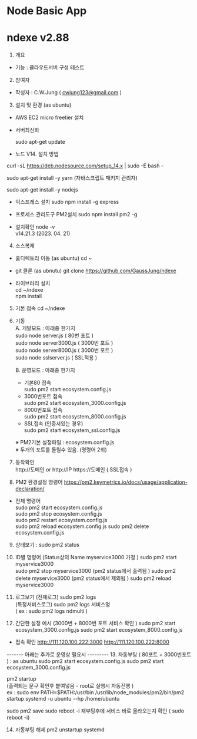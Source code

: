 ﻿# Node Basic App
# ndexe v2.88

1. 개요 
- 기능 :  클라우드서버 구성 테스트  

2. 참여자  
- 작성자 : C.W.Jung ( cwjung123@gmail.com )

3. 설치 및 환경 (as ubuntu) 

- AWS EC2 micro freetier 설치   

- 서버최신화   

  sudo apt-get update

- 노드 V14. 설치 방법

curl -sL https://deb.nodesource.com/setup_14.x | sudo -E bash -  

sudo apt-get install -y yarn   (자바스크립트 패키지 관리자)

sudo apt-get install -y nodejs  

- 익스프레스 설치
sudo npm install -g express
 
- 프로세스 관리도구 PM2설치 
sudo npm install pm2 -g
 
- 설치확인
 node -v    
v14.21.3 (2023. 04. 21)  

 
4. 소스복제 
- 홈디렉토리 이동 (as ubuntu)
cd ~
- git 클론 (as ubnutu)
git clone https://github.com/GaussJung/ndexe 

- 라이브러리 설치     
cd ~/ndexe    
npm install      
 
5. 기본 접속 
  cd ~/ndexe

6. 기동      
    A. 개발모드  : 아래중 한가지    
      sudo node server.js ( 80번 포트 )   
      sudo node server3000.js ( 3000번 포트 )   
      sudo node server8000.js ( 3000번 포트 )   
      sudo node sslserver.js  ( SSL적용 )   

    B. 운영모드  : 아래중 한가지 
    - 기본80 접속  
      sudo pm2 start ecosystem.config.js   
    - 3000번포트 접속     
      sudo pm2 start ecosystem_3000.config.js   
    - 8000번포트 접속     
      sudo pm2 start ecosystem_8000.config.js 
    - SSL접속 (인증서있는 경우)   
      sudo pm2 start ecosystem_ssl.config.js   

    ※ PM2기본 설정파일 :  ecosystem.config.js   
    ※ 두개의 포트를 돌릴수 있음. (명령어 2회)   

7. 동작확인     
http://도메인  or http://IP 
https://도메인 ( SSL접속 )

8. PM2 환경설정 명령어 
https://pm2.keymetrics.io/docs/usage/application-declaration/

- 전체 명령어    
sudo pm2 start ecosystem.config.js      
sudo pm2 stop ecosystem.config.js   
sudo pm2 restart ecosystem.config.js  
sudo pm2 reload ecosystem.config.js 
sudo pm2 delete ecosystem.config.js   

9. 상태보기 : sudo pm2 status 

10. ID별 명령어 (Status상의 Name myservice3000 가정 )
sudo pm2 start myservice3000   
sudo pm2 stop myservice3000    (pm2 status에서 출력됨 )
sudo pm2 delete myservice3000  (pm2 status에서 제외됨 )
sudo pm2 reload myservice3000   
 
11.  로그보기
(전체로그) sudo pm2 logs    
(특정서비스로그) sudo pm2 logs 서비스명     
( ex : sudo pm2 logs ndmulti )    

12. 간단한 설정 예시 (3000번 + 8000번 포트 서비스 확인 )
sudo pm2 start ecosystem_3000.config.js 
sudo pm2 start ecosystem_8000.config.js 

- 접속 확인 
  http://111.120.100.222:3000 
  http://111.120.100.222:8000 

------- 아래는 추가로 운영상 필요시 --------- 
13. 자동부팅 ( 80포트 + 3000번포트 )
: as ubuntu 
sudo pm2 start ecosystem.config.js 
sudo pm2 start ecosystem_3000.config.js 
 
pm2 startup     
(출력되는 문구 확인후 붙여넣음 - root로 실행시 자동진행 )   
ex : sudo env PATH=$PATH:/usr/bin /usr/lib/node_modules/pm2/bin/pm2 startup systemd -u ubuntu --hp /home/ubuntu

sudo pm2 save
sudo reboot -i 
재부팅후에 서비스 바로 올라오는지 확인  ( sudo reboot -i)

14. 자동부팅 해제 
pm2 unstartup systemd
 
